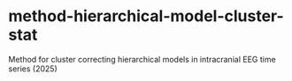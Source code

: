 # method-hierarchical-model-cluster-stat
Method for cluster correcting hierarchical models in intracranial EEG time series (2025)
